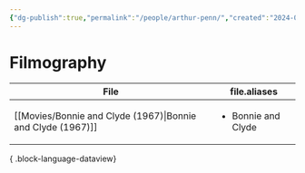 ```yaml
---
{"dg-publish":true,"permalink":"/people/arthur-penn/","created":"2024-06-17","updated":"2024-06-17"}
---
```



# Filmography

| File                                                           | file.aliases                       |
| -------------------------------------------------------------- | ---------------------------------- |
| [[Movies/Bonnie and Clyde (1967)\|Bonnie and Clyde (1967)]] | <ul><li>Bonnie and Clyde</li></ul> |

{ .block-language-dataview}
